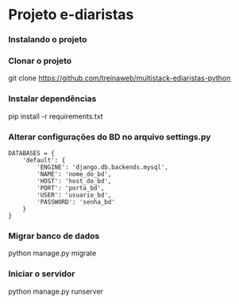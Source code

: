 # Projeto e-diaristas
### Instalando o projeto
### Clonar o projeto
git clone https://github.com/treinaweb/multistack-ediaristas-python

### Instalar dependências
pip install -r requirements.txt

### Alterar configurações do BD no arquivo settings.py
```
DATABASES = {
    'default': {
        'ENGINE': 'django.db.backends.mysql',
        'NAME': 'nome_do_bd',
        'HOST': 'host_do_bd',
        'PORT': 'porta_bd',
        'USER': 'usuario_bd',
        'PASSWORD': 'senha_bd'
    }
}
```
### Migrar banco de dados
python manage.py migrate

### Iniciar o servidor
python manage.py runserver

